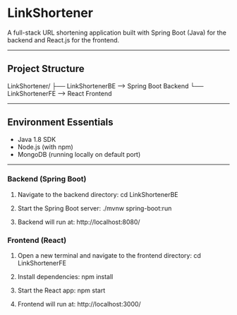 # LinkShortener

A full-stack URL shortening application built with Spring Boot (Java) for the backend and React.js for the frontend.

---

## Project Structure

LinkShortener/
├── LinkShortenerBE   --> Spring Boot Backend
└── LinkShortenerFE   --> React Frontend

---

## Environment Essentials

- Java 1.8 SDK
- Node.js (with npm)
- MongoDB (running locally on default port)

---

### Backend (Spring Boot)

1. Navigate to the backend directory: cd LinkShortenerBE

2. Start the Spring Boot server: ./mvnw spring-boot:run

3. Backend will run at: http://localhost:8080/

### Frontend (React)

1. Open a new terminal and navigate to the frontend directory: cd LinkShortenerFE

2. Install dependencies: npm install

3. Start the React app: npm start

4. Frontend will run at: http://localhost:3000/
